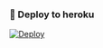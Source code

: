 ### 🚀 Deploy to heroku
[![Deploy](https://www.herokucdn.com/deploy/button.svg)](https://heroku.com/deploy?template=https://github.com/RahidRobot/RahidRobot)
